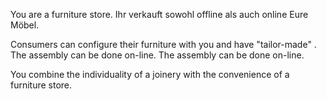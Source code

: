 You are a furniture store. Ihr verkauft sowohl offline als auch online Eure Möbel.

Consumers can configure their furniture with you and have &quot;tailor-made&quot; . The assembly can be done on-line. The assembly can be done on-line.

You combine the individuality of a joinery with the convenience of a furniture store.
